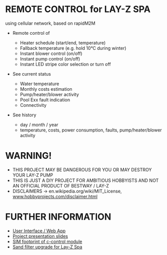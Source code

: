 # REMOTE CONTROL for LAY-Z SPA 
using cellular network, based on rapidM2M 

* Remote control of
  * Heater schedule (start/end, temperature)
  * Fallback temperature (e.g. hold 10°C during winter)
  * Instant blower control (on/off)
  * Instant pump control (on/off)
  * Instant LED stripe color selection or turn off

* See current status
  * Water temperature
  * Monthly costs estimation
  * Pump/heater/blower activity
  * Pool Exx fault indication
  * Connectivity

* See history
  * day / month / year
  * temperature, costs, power consumption, faults, pump/heater/blower activity


# WARNING! 
* THIS PROJECT MAY BE DANGEROUS FOR YOU OR MAY DESTROY YOUR LAY-Z PUMP
* THIS IS JUST A DIY PROJECT FOR AMBITIOUS HOBBYISTS AND NOT AN OFFICIAL PRODUCT OF BESTWAY / LAY-Z
* DISCLAIMERS → en.wikipedia.org/wiki/MIT_License, www.hobbyprojects.com/disclaimer.html 

# FURTHER INFORMATION
* [User Interface / Web App](https://codepen.io/mrQ_/pen/GwWqER)
* [Project presentation slides](https://docs.google.com/presentation/d/e/2PACX-1vTHQPsuV6sXKc5gxL9crg099udq97GZqN0jf2Jnf2mCJcU21wUM8zd_1vZSeGWA5wYvWniveEIPkd5f/pub?start=false&loop=false&delayms=3000)
* [SIM footprint of c-control module](https://docs.google.com/spreadsheets/d/e/2PACX-1vTfcBwLl-dlUmNGdUZ4OGKGqfEK_TyoakFluHA-3XZ5E4M1TL8lP74kzyA7YoTpal0Uj6KsiEy4zcJc/pub?gid=462723643&single=true&output=pdf)
* [Sand filter upgrade for Lay-Z Spa](https://docs.google.com/presentation/d/e/2PACX-1vRNNm6SVw44lRd3Mk-nNHrK4yoe4eD5Smn0RoVWUi7Es4sDYnkPH_I32p5zPAlMZ8BSEEI8n39qPQWO/pub?start=false&loop=false&delayms=3000)
